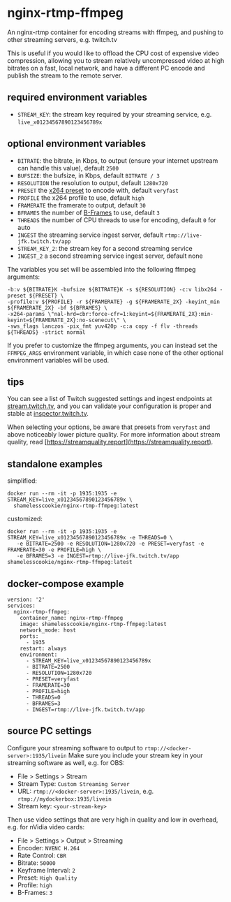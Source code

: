 # nginx-rtmp-ffmpeg

An nginx-rtmp container for encoding streams with ffmpeg, and pushing to other streaming servers, e.g. twitch.tv

This is useful if you would like to offload the CPU cost of expensive video compression,
allowing you to stream relatively uncompressed video at high bitrates on a fast, local network,
and have a different PC encode and publish the stream to the remote server.

## required environment variables

- `STREAM_KEY`: the stream key required by your streaming service, e.g. `live_x01234567890123456789x`

## optional environment variables

- `BITRATE`: the bitrate, in Kbps, to output (ensure your internet upstream can handle this value), default `2500`
- `BUFSIZE`: the bufsize, in Kbps, default `BITRATE / 3`
- `RESOLUTION` the resolution to output, default `1280x720`
- `PRESET` the [x264 preset](https://trac.ffmpeg.org/wiki/Encode/H.264#Preset) to encode with, default `veryfast`
- `PROFILE` the x264 profile to use, default `high`
- `FRAMERATE` the framerate to output, default `30`
- `BFRAMES` the number of [B-Frames](https://en.wikipedia.org/wiki/Video_compression_picture_types) to use, default `3`
- `THREADS` the number of CPU threads to use for encoding, default `0` for auto
- `INGEST` the streaming service ingest server, default `rtmp://live-jfk.twitch.tv/app`
- `STREAM_KEY_2`: the stream key for a second streaming service
- `INGEST_2` a second streaming service ingest server, default none

The variables you set will be assembled into the following ffmpeg arguments:

```
-b:v ${BITRATE}K -bufsize ${BITRATE}K -s ${RESOLUTION} -c:v libx264 -preset ${PRESET} \
-profile:v ${PROFILE} -r ${FRAMERATE} -g ${FRAMERATE_2X} -keyint_min ${FRAMERATE_2X} -bf ${BFRAMES} \
-x264-params \"nal-hrd=cbr:force-cfr=1:keyint=${FRAMERATE_2X}:min-keyint=${FRAMERATE_2X}:no-scenecut\" \
-sws_flags lanczos -pix_fmt yuv420p -c:a copy -f flv -threads ${THREADS} -strict normal
```

If you prefer to customize the ffmpeg arguments, you can instead set the `FFMPEG_ARGS` environment variable, in which case none of the other optional environment variables will be used.

## tips

You can see a list of Twitch suggested settings and ingest endpoints at [stream.twitch.tv](https://stream.twitch.tv/), and you can validate your configuration is proper and stable at [inspector.twitch.tv](https://inspector.twitch.tv).

When selecting your options, be aware that presets from `veryfast` and above noticeably lower picture quality. For more information about stream quality, read [https://streamquality.report](https://streamquality.report).

## standalone examples

simplified:
```
docker run --rm -it -p 1935:1935 -e STREAM_KEY=live_x01234567890123456789x \
  shamelesscookie/nginx-rtmp-ffmpeg:latest
```

customized:
```
docker run --rm -it -p 1935:1935 -e STREAM_KEY=live_x01234567890123456789x -e THREADS=0 \
   -e BITRATE=2500 -e RESOLUTION=1280x720 -e PRESET=veryfast -e FRAMERATE=30 -e PROFILE=high \
   -e BFRAMES=3 -e INGEST=rtmp://live-jfk.twitch.tv/app shamelesscookie/nginx-rtmp-ffmpeg:latest
```

## docker-compose example

```
version: '2'
services:
  nginx-rtmp-ffmpeg:
    container_name: nginx-rtmp-ffmpeg
    image: shamelesscookie/nginx-rtmp-ffmpeg:latest
    network_mode: host
    ports:
      - 1935
    restart: always
    environment:
      - STREAM_KEY=live_x01234567890123456789x
      - BITRATE=2500
      - RESOLUTION=1280x720
      - PRESET=veryfast
      - FRAMERATE=30
      - PROFILE=high
      - THREADS=0
      - BFRAMES=3
      - INGEST=rtmp://live-jfk.twitch.tv/app
```

## source PC settings

Configure your streaming software to output to `rtmp://<docker-server>:1935/livein`
Make sure you include your stream key in your streaming software as well, e.g. for OBS:

- File > Settings > Stream
- Stream Type: `Custom Streaming Server`
- URL: `rtmp://<docker-server>:1935/livein`, e.g. `rtmp://mydockerbox:1935/livein`
- Stream key: `<your-stream-key>`

Then use video settings that are very high in quality and low in overhead, e.g. for nVidia video cards:

- File > Settings > Output > Streaming
- Encoder: `NVENC H.264`
- Rate Control: `CBR`
- Bitrate: `50000`
- Keyframe Interval: `2`
- Preset: `High Quality`
- Profile: `high`
- B-Frames: `3`